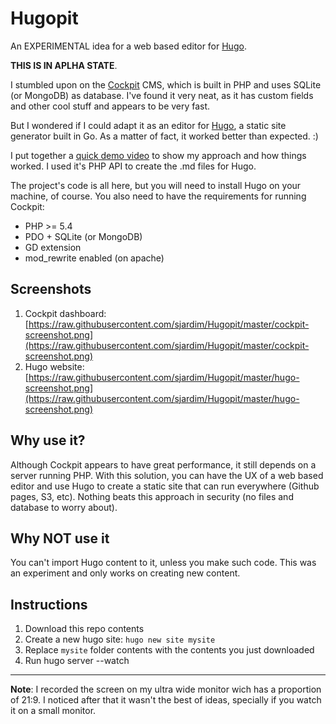 # Hugopit
An EXPERIMENTAL idea for a web based editor for [Hugo](http://gohugo.io).

**THIS IS IN APLHA STATE**.

I stumbled upon on the [Cockpit](http://www.getcockpit.com ) CMS, which is built in PHP and uses SQLite (or MongoDB) as database. I've found it very neat, as it has custom fields and other cool stuff and appears to be very fast. 

But I wondered if I could adapt it as an editor for [Hugo](http://gohugo.io), a static site generator built in Go. As a matter of fact, it worked better than expected. :)

I put together a [quick demo video](https://www.youtube.com/watch?v=jJzMCTH5z-c) to show my approach and how things worked. I used it's PHP API to create the .md files for Hugo. 

The project's code is all here, but you will need to install Hugo on your machine, of course. You also need to have the requirements for running Cockpit:

- PHP >= 5.4
- PDO + SQLite (or MongoDB)
- GD extension
- mod_rewrite enabled (on apache)


## Screenshots
1. Cockpit dashboard: [https://raw.githubusercontent.com/sjardim/Hugopit/master/cockpit-screenshot.png](https://raw.githubusercontent.com/sjardim/Hugopit/master/cockpit-screenshot.png)
2. Hugo website: [https://raw.githubusercontent.com/sjardim/Hugopit/master/hugo-screenshot.png](https://raw.githubusercontent.com/sjardim/Hugopit/master/hugo-screenshot.png)

## Why use it?

Although Cockpit appears to have great performance, it still depends on a server running PHP. With this solution, you can have the UX of a web based editor and use Hugo to create a static site that can run everywhere (Github pages, S3, etc). Nothing beats this approach in security (no files and database to worry about). 

## Why NOT use it

You can't import Hugo content to it, unless you make such code. This was an experiment and only works on creating new content.

## Instructions

1. Download this repo contents
2. Create a new hugo site: `hugo new site mysite`
3. Replace `mysite` folder contents with the contents  you just downloaded
4. Run hugo server --watch

---
**Note**: I recorded the screen on my ultra wide monitor wich has a proportion of 21:9. I noticed after that it wasn't the best of ideas, specially if you watch it on a small monitor.
